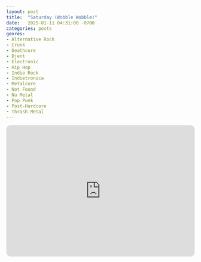 ```yaml
---
layout: post
title:  "Saturday (Wobble Wobble)"
date:   2025-01-11 04:31:00 -0700
categories: posts
genres:
- Alternative Rock
- Crunk
- Deathcore
- Djent
- Electronic
- Hip Hop
- Indie Rock
- Indietronica
- Metalcore
- Not Found
- Nu Metal
- Pop Punk
- Post-Hardcore
- Thrash Metal 
---
```

<iframe style="border-radius:12px" src="https://open.spotify.com/embed/playlist/4th1szfFDYWjupY6IzaIRs?utm_source=generator" width="100%" height="352" frameBorder="0" allowfullscreen="" allow="autoplay; clipboard-write; encrypted-media; fullscreen; picture-in-picture" loading="lazy"></iframe>
